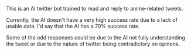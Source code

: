 This is an AI twitter bot trained to read and reply to anime-related tweets.

Currently, the AI doesn't have a very high success rate due to a lack of usable data.
I'd say that the AI has a 70% success rate.

Some of the odd responses could be due to the AI not fully understanding the tweet or due to the nature of twitter being contradictory on opinons.